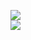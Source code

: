 [![](https://img.shields.io/badge/Made%20With-Github%20Spray-lightgrey.svg?style=for-the-badge&logo=github)](https://github.com/Annihil/github-spray#1308)  
[![](https://i.imgur.com/2DrTn0Z.gif)](https://github.com/Annihil/github-spray)